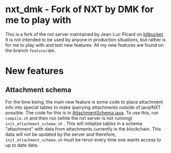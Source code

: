 # nxt_dmk - Fork of NXT by DMK for me to play with

This is a fork of the nxt server maintained by Jean-Luc Picard on [bitbucket](https://bitbucket.org/JeanLucPicard/nxt.git). It is not intended to be used by anyone in production situations, but rather is for me to play with and test new features.  All my new features are found on the branch `feature/dmk`.

# New features

## Attachment schema

For the time being, the main new feature is some code to place attachment info into special tables to make querying attachments outside of java/NXT possible. The code for this is in [AttachmentSchema.java](https://github.com/dmkaplan2000/nxt_dmk/blob/feature/dmk/src/java/nxt/AttachmentSchema.java). To use this, run `compile.sh` and then run (while the nxt server is not running) `init_attachment_schema.sh` . This will initialize tables in a schema "attachment" with data from attachments currently in the blockchain.  This data will not be updated by the server and therefore, `init_attachment_schema.sh` must be rerun every time one wants access to up to date data.


